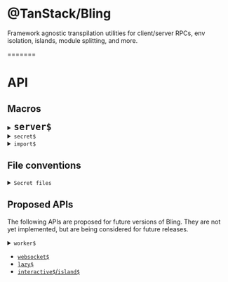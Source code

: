 # @TanStack/Bling

Framework agnostic transpilation utilities for client/server RPCs, env isolation, islands, module splitting, and more.

=======

# API

## Macros

<details>
<summary><span style="font-size: 1.5rem; font-weight: bold"><code>server$</code></span></summary>

The `server$` function is used to create an isomorphic server-side RPC. It takes a function and an optional configuration object and returns a function that can be called on both server (ssr or ssg) and client. The function passed to `server$` will only be executed on the server. On the client, a `fetch` call is made to the server function instead. The results of the function will be exactly the same on both server and client.

**🧠 Important Notes**:

- The server-side function must be an `async` function.
- The fetch calls made by the client default to using the `POST` method and passing arguments via the request body. To use `GET` requests and search-param payloads instead, the `opts.method` can be set to `GET`. This will automatically configure both the method and the payload serialization to work via search params instead of a request body. You can also alter the actual request (and request body) manually to your liking.

```tsx
import { server$ } from '@tanstack/bling'

const fetchFn = server$(async (payload) => {
  // do something
  return 'result'
})
```

### Signature

```tsx
server$<T extends (...args: any[]) => Promise<any>>(fn: T, options: {
  method?: 'POST' | 'GET' // Defaults to `POST`
  request?: RequestInit
}): T
```

### Arguments

- `fn`
  - The function to be called from the client-side.
  - Arguments
    - `payload`
      - The payload passed from the client-side.
    - `ctx`
      - The context object passed from the client-side.
      - `request`
        - The request object passed from the client-side.
  - Returns the data or response to be sent back to the client-side
    - `Promise<JSON | Response>`
  - Can use utilities like `json`, `redirect`, or `eventStream` to return convenient responses.
- `options`
  - `method`
    - The HTTP method to use when calling the server-side function.
    - Defaults to `POST`
    - If `GET` is used, the payload will automatically be encoded as query parameters.
  - `request`
    - The default request object to be passed to the `fetch` call to the server function.
    - Can be used to add headers, signals, etc.

### Returns

A function that can be called isomorphically from server or client side code to execute the server-side function.

- ```tsx
    fn(
      payload: JSON,
      options: {
        method?: 'POST' | 'GET' // Defaults to `POST`
        request?: RequestInit
      }
    ) => Promise<
      Awaited<ReturnType<T>> extends JsonResponse<infer R>
        ? R
        : ReturnType<T>
    >
  ```

  - Arguments
    - `payload`
      - The payload to be passed to the server-side function.
    - `options`
      - `method`
        - The HTTP method to use when calling the server-side function.
        - Defaults to `POST`
        - If `GET` is used, the payload will automatically be encoded as query parameters.
      - `request`
        - The request object to be passed to the `fetch` call to the server function.
        - Can be used to add headers, signals, etc.
  - Returns
    - If a plain Response is returned in the server function, it will be returned here.
    - If a redirect is returned or thrown in the server function, the redirect will be followed.
    - All other values will be treated as JSON. For type-safe JSON, use the `json(data, responseInit)` utility

- `fn.fetch`

  - A convenience `fn.fetch` method is also exposed on the function itself to facilitate custom fetch calls. In this case, only the request object is passed as the first argument. Any data you wish to pass should be encoded in the request object.

  ```tsx
    fn.fetch(
      request: RequestInit,
    ) => Promise<
      Awaited<ReturnType<T>> extends JsonResponse<infer R>
        ? R
        : ReturnType<T>
    >
  ```

  - Arguments
    - `payload`
      - The payload to be passed to the server-side function.
    - `options`
      - `request`
        - The request object to be passed to the `fetch` call to the server function.
        - Can be used to add headers, signals, etc.

</details>

<details>
<summary><code>secret$</code></summary>

## `secret$`

The `secret$` function can be used to scope any expression to the server (secret)-bundle only. This means that the expression will be removed from the client bundle. This is useful for things like server-side only imports, server-side only code or sensitive env variables that should never be available on the client.

```tsx
import { secret$ } from '@tanstack/bling'

const secretMessage = secret$('It is a secret!')
```

Server Output:

```tsx
const secretMessage = server$('It is a secret!')
```

Client Output:

```tsx
const secretMessage = undefined
```

### Signature

```tsx
secret$<T>(input: T): T
```

> 🧠 The return type is the same as the input type. Although the value could technically be `undefined` on the client, it's more useful to retain a non-nullable type in the wild.

### Arguments

- `input`
  - Any function, expression, or variable.

### Returns

- The variable on the server
- `undefined` on the client

</details>

<details>
<summary><code>import$</code></summary>

## `import$`

The `import$` function can be used to code-split any expression into it's own module on both server and client at build-time. This is helpful for you to coordinate what code loads when without having to create new files for every part you want want to code-split. It's an async function just like the native dynamic import. It actually compiles down to a dynamic import, but with a unique hash for each import$ instance used in the file.

```tsx
import { import$ } from '@tanstack/bling'

const fn = await import$(async (name: string) => {
  return `Hello ${name}`
})
```

This can be used to code-split React/Solid components too:

```tsx
import { import$ } from '@tanstack/bling'
import { lazy } from 'react'

const fn = lazy(() => import$({
  default: () => <div>Hello World!</div>,
}))
```

Output:

```tsx
const fn = await import('/this/file?split=0&ref=fn').then((m) => m.default)
```

### Signature

```tsx
import$<T extends any>(fn: T) => Promise<T>
```

### Arguments

- `value`
  - The value/expression/function to be code-split.

### Returns

- A code-split version of the original expression.

</details>

## File conventions

<details>
<summary><code>Secret files</code></summary>

## Server-Only Files

The `[filename].secret.[ext]` pattern can be used to create server-side only files. These files will be removed from the client bundle. This is useful for things like server-side only imports, or server-side only code. It works with any file name and extension so long as `.server$.` is found in the resolved file pathname.

When a server-only file is imported on the client, it will be provided the same exports, but stubbed with undefined values. Don't put anything sensitive in the exported variable name! 😜

```tsx
// secret.server$.ts`
export const secret = 'This is top secret!'
export const anotherSecret = '🤫 Shhh!'
```

Client output:

```tsx
export const secret = undefined
export const anotherSecret = undefined
```

</details>

## Proposed APIs

The following APIs are proposed for future versions of Bling. They are not yet implemented, but are being considered for future releases.

<details>
<summary><code>worker$</code></summary>

## `worker$`

The `worker$` function is used to create an isomorphic Web Worker and interact with it. On the server, the function will run in the same process as the server. On the client, the function will be compiled to a Web Worker and will return an interface similar to `server$` to make it easy to call from the client

> 🧠 Similar to `server$`, data sent to and from workers will be serialized. This means that you can pass any JSON-serializable data to the worker, but you cannot pass functions or classes. If you need to use non-serializable assets in your worker, you can import them and use them directly in the worker function, however the instances of those assets will be unique to the worker thread.

```tsx
import { worker$ } from '@tanstack/bling'

const sayHello = worker$(async (name: string) => {
  // do something
  return `Hello ${name}`
})

const result = sayHello('World!')
console.log(result) // 'Hello World!'
```

</details>
<!-- Use the force, Luke! -->

  - [`websocket$`](#websocket)
  - [`lazy$`](#lazy)
  - [`interactive$`/`island$`](#interactive)
